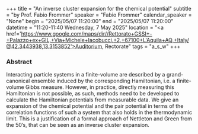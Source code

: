 +++
title = "An inverse cluster expansion for the chemical potential"
subtitle = "by Prof. Fabio Frommer"
speaker = "Fabio Frommer"
calendar_speaker = "None"
begin = "2025/05/07  11:20:00"
end = "2025/05/07  11:20:00"
datetime = "11:20-11:40 Wednesday, 7 May 2025"
location = "<a href='https://www.google.com/maps/dir//Rettorato+GSSI+-+Palazzo+ex+GIL,+Via+Michele+Iacobucci,+2,+67100+L'Aquila+AQ,+Italy/@42.3443938,13.3153852'>Auditorium, Rectorate</a>"
tags = "a_s_w"
+++

### Abstract
Interacting particle systems in a finite-volume are described by a grand-canonical ensemble induced by the corresponding Hamiltonian, i.e. a finite-volume Gibbs measure. However, in practice, directly measuring this Hamiltonian is not possible, as such, methods need to be developed to calculate the Hamiltonian potentials from measurable data. We give an expansion of the chemical potential and the pair potential in terms of the correlation functions of such a system that also holds in the thermodynamic limit. This is a justification of a formal approach of Nettleton and Green from the 50’s, that can be seen as an inverse cluster expansion.
